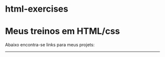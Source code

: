 # html-exercises
 <h1>Meus treinos em HTML/css</h1>
 <p>Abaixo encontra-se links para meus projets:</p>
<hr>